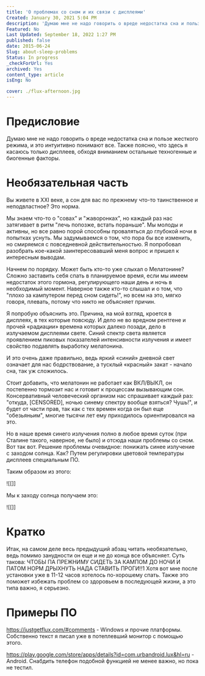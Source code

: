 ```yaml
---
title: 'О проблемах со сном и их связи с дисплеями'
Created: January 30, 2021 5:04 PM
description: 'Думаю мне не надо говорить о вреде недостатка сна и пользе жесткого режима, и это интуитивно понимают все. Также поясню, что здесь я касаюсь только дисплеев, обходя вниманием остальные техногенные и биогенные факторы.'
Featured: No
Last Updated: September 18, 2022 1:27 PM
published: false
date: 2015-06-24
Slug: about-sleep-problems
Status: In progress
_checkForUrl: Yes
archived: Yes
content_type: article
isEng: No

cover: ./flux-afternoon.jpg
---
```


# Предисловие

Думаю мне не надо говорить о вреде недостатка сна и пользе жесткого режима, и это интуитивно понимают все. Также поясню, что здесь я касаюсь только дисплеев, обходя вниманием остальные техногенные и биогенные факторы.

# Необязательная часть

Вы живете в XXI веке, а сон для вас по прежнему что-то таинственное и неподвластное? Это норма.

Мы знаем что-то о "совах" и "жаворонках", но каждый раз нас затягивает в ритм "лечь попозже, встать пораньше". Мы молоды и активны, но все равно порой способны проваляться до глубокой ночи в попытках уснуть. Мы задумываемся о том, что пора бы все изменить, но смиряемся с повседневной действительностью. Я попробовал разобрать кое-какой заинтересовавший меня вопрос и пришел к интересным выводам.

Начнем по порядку. Может быть кто-то уже слыхал о Мелатонине? Сложно заставить себя спать в планируемое время, если мы имеем недостаток этого гормона, регулирующего наши день и ночь в необходимый момент. Наверное также кто-то слышал и о том, что "плохо за кампутером перед сном сидеть!", но всем на это, мягко говоря, плевать, потому что никто не объясняет причин.

Я попробую объяснить это. Причина, на мой взгляд, кроется в дисплеях, в тех которые повсюду. И дело не во вредном рентгене и прочей «радиации» времена которых далеко позади, дело в излучаемом дисплеями свете. Синий спектр света является проявлением пиковых показателей интенсивности излучения и имеет свойство подавлять выработку мелатонина.

И это очень даже правильно, ведь яркий «синий» дневной свет означает для нас бодрствование, а тусклый «красный» закат - начало сна, так уж сложилось.

Стоит добавить, что мелатонин не работает как ВКЛ/ВЫКЛ, он постепенно тормозит нас и готовит к процессам вызывающим сон. Консервативный человеческий организм нас спрашивает каждый раз: "откуда, [CENSORED], ночью синему спектру вообще взяться? Чушь!", и будет от части прав, так как с тех времен когда он был еще "обезьяньим", многие тысячи лет ему приходилось ориентировался на это.

Но в наше время синего излучения полно в любое время суток (при Сталине такого, наверное, не было) и отсюда наши проблемы со сном. Вот так вот. Решение проблемы очевидное: понижать синее излучение с заходом солнца. Как? Путем регулировки цветовой температуры дисплеев специальным ПО.

Таким образом из этого:

![[]]

Mы к заходу солнца получаем это:

![[]]

# Кратко

Итак, на самом деле весь предыдущий абзац читать необязательно, ведь помимо занудности он еще и не до конца все объясняет. Суть такова: ЧТОБЫ ПА ПРЕЖНИМУ СИДЕТЬ ЗА КАМПОМ ДО НОЧИ И ПАТОМ НОРМ ДРЫХНУТЬ НАДА СТАВИТЬ ПРОГИ!!1 Хотя вот мне после установки уже в 11-12 часов хотелось по-хорошему спать. Также это поможет избежать проблем со здоровьем в последующей жизни, а это типа важно, я серьезно.

# Примеры ПО

https://justgetflux.com/#comments - Windows и прочие платформы. Собственно текст я писал уже в потеплевший монитор с помощью этого.

https://play.google.com/store/apps/details?id=com.urbandroid.lux&hl=ru - Аndroid. Снабдить телефон подобной функцией не менее важно, но пока не тестил.